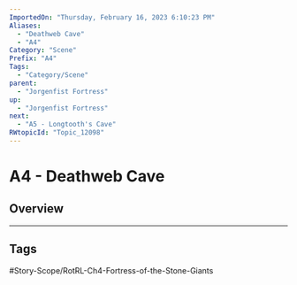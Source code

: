 ```yaml
---
ImportedOn: "Thursday, February 16, 2023 6:10:23 PM"
Aliases:
  - "Deathweb Cave"
  - "A4"
Category: "Scene"
Prefix: "A4"
Tags:
  - "Category/Scene"
parent:
  - "Jorgenfist Fortress"
up:
  - "Jorgenfist Fortress"
next:
  - "A5 - Longtooth's Cave"
RWtopicId: "Topic_12098"
---
```

# A4 - Deathweb Cave
## Overview

---
## Tags
#Story-Scope/RotRL-Ch4-Fortress-of-the-Stone-Giants

